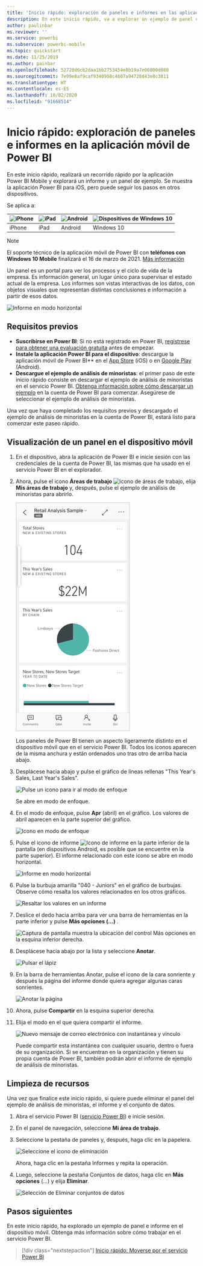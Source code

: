 ```yaml
---
title: 'Inicio rápido: exploración de paneles e informes en las aplicaciones móviles'
description: En este inicio rápido, va a explorar un ejemplo de panel e informe en las aplicaciones móviles de Power BI.
author: paulinbar
ms.reviewer: ''
ms.service: powerbi
ms.subservice: powerbi-mobile
ms.topic: quickstart
ms.date: 11/25/2019
ms.author: painbar
ms.openlocfilehash: 52728d6cb2daa1bb2753454e8b19a7e06800d080
ms.sourcegitcommit: 7e99e8af9caf9340958c4607a94728d43e8c3811
ms.translationtype: HT
ms.contentlocale: es-ES
ms.lasthandoff: 10/02/2020
ms.locfileid: "91668514"
---
```

# <a name="quickstart-explore-dashboards-and-reports-in-the-power-bi-mobile-apps"></a>Inicio rápido: exploración de paneles e informes en la aplicación móvil de Power BI
En este inicio rápido, realizará un recorrido rápido por la aplicación Power BI Mobile y explorará un informe y un panel de ejemplo. Se muestra la aplicación Power BI para iOS, pero puede seguir los pasos en otros dispositivos.

Se aplica a:

| ![iPhone](./media/mobile-apps-quickstart-view-dashboard-report/iphone-logo-30-px.png) | ![iPad](./media/mobile-apps-quickstart-view-dashboard-report/ipad-logo-30-px.png) | ![Android](./media/mobile-apps-quickstart-view-dashboard-report/android-logo-30-px.png) | ![Dispositivos de Windows 10](./media/mobile-apps-quickstart-view-dashboard-report/win-10-logo-30-px.png) |
|:--- |:--- |:--- |:--- |
| iPhone | iPad | Android | Windows 10 |

>[!NOTE]
>El soporte técnico de la aplicación móvil de Power BI con **teléfonos con Windows 10 Mobile** finalizará el 16 de marzo de 2021. [Más información](/legal/powerbi/powerbi-mobile/power-bi-mobile-app-end-of-support-for-windows-phones)

Un panel es un portal para ver los procesos y el ciclo de vida de la empresa. Es información general, un lugar único para supervisar el estado actual de la empresa. Los informes son vistas interactivas de los datos, con objetos visuales que representan distintas conclusiones e información a partir de esos datos. 

![Informe en modo horizontal](././media/mobile-apps-quickstart-view-dashboard-report/power-bi-android-quickstart-report.png)

## <a name="prerequisites"></a>Requisitos previos

* **Suscribirse en Power BI**: Si no está registrado en Power BI, [regístrese para obtener una evaluación gratuita](https://app.powerbi.com/signupredirect?pbi_source=web) antes de empezar.
* **Instale la aplicación Power BI para el dispositivo**: descargue la aplicación móvil de Power BI** en el [App Store](https://apps.apple.com/app/microsoft-power-bi/id929738808) (iOS) o en [Google Play](https://play.google.com/store/apps/details?id=com.microsoft.powerbim&amp;amp;clcid=0x409) (Android).
* **Descargue el ejemplo de análisis de minoristas**: el primer paso de este inicio rápido consiste en descargar el ejemplo de análisis de minoristas en el servicio Power BI. [Obtenga información sobre cómo descargar un ejemplo](./mobile-apps-download-samples.md) en la cuenta de Power BI para comenzar. Asegúrese de seleccionar el ejemplo de análisis de minoristas.

Una vez que haya completado los requisitos previos y descargado el ejemplo de análisis de minoristas en la cuenta de Power BI, estará listo para comenzar este paseo rápido.

## <a name="view-a-dashboard-on-your-mobile-device"></a>Visualización de un panel en el dispositivo móvil
1. En el dispositivo, abra la aplicación de Power BI e inicie sesión con las credenciales de la cuenta de Power BI, las mismas que ha usado en el servicio Power BI en el explorador.
 
1. Ahora, pulse el icono **Áreas de trabajo** ![icono de áreas de trabajo](./media/mobile-apps-quickstart-view-dashboard-report/power-bi-iphone-workspaces-button.png), elija **Mis áreas de trabajo** y, después, pulse el ejemplo de análisis de minoristas para abrirlo.

    ![Paneles en Mi área de trabajo](./media/mobile-apps-quickstart-view-dashboard-report/power-bi-android-quickstart-dashboard.png)
   
    Los paneles de Power BI tienen un aspecto ligeramente distinto en el dispositivo móvil que en el servicio Power BI. Todos los iconos aparecen de la misma anchura y están ordenados uno tras otro de arriba hacia abajo.

6. Desplácese hacia abajo y pulse el gráfico de líneas rellenas "This Year's Sales, Last Year's Sales".

    ![Pulse un icono para ir al modo de enfoque](./media/mobile-apps-quickstart-view-dashboard-report/power-bi-android-quickstart-tap-tile-fave.png)

    Se abre en modo de enfoque.

7. En el modo de enfoque, pulse **Apr** (abril) en el gráfico. Los valores de abril aparecen en la parte superior del gráfico.

    ![Icono en modo de enfoque](./media/mobile-apps-quickstart-view-dashboard-report/power-bi-android-quickstart-tile-focus.png)

8. Pulse el icono de informe ![Icono de informe](./media/mobile-apps-quickstart-view-dashboard-report/power-bi-android-quickstart-report-icon.png) en la parte inferior de la pantalla (en dispositivos Android, es posible que se encuentre en la parte superior). El informe relacionado con este icono se abre en modo horizontal.

    ![Informe en modo horizontal](././media/mobile-apps-quickstart-view-dashboard-report/power-bi-android-quickstart-report.png)

9. Pulse la burbuja amarilla "040 - Juniors" en el gráfico de burbujas. Observe cómo resalta los valores relacionados en los otros gráficos. 

    ![Resaltar los valores en un informe](./media/mobile-apps-quickstart-view-dashboard-report/power-bi-android-quickstart-cross-highlight.png)

10. Deslice el dedo hacia arriba para ver una barra de herramientas en la parte inferior y pulse **Más opciones (...)** .

    ![Captura de pantalla muestra la ubicación del control Más opciones en la esquina inferior derecha.](./media/mobile-apps-quickstart-view-dashboard-report/power-bi-android-quickstart-tap-pencil.png)


11. Desplácese hacia abajo por la lista y seleccione **Anotar**.

    ![Pulsar el lápiz](./media/mobile-apps-quickstart-view-dashboard-report/power-bi-android-quickstart-tap-pencil2.png)

12. En la barra de herramientas Anotar, pulse el icono de la cara sonriente y después la página del informe donde quiera agregar algunas caras sonrientes.
 
    ![Anotar la página](./media/mobile-apps-quickstart-view-dashboard-report/power-bi-android-quickstart-annotate.png)

13. Ahora, pulse **Compartir** en la esquina superior derecha.

14. Elija el modo en el que quiera compartir el informe.  

    ![Nuevo mensaje de correo electrónico con instantánea y vínculo](./media/mobile-apps-quickstart-view-dashboard-report/power-bi-android-quickstart-send-snapshot.png)

    Puede compartir esta instantánea con cualquier usuario, dentro o fuera de su organización. Si se encuentran en la organización y tienen su propia cuenta de Power BI, también podrán abrir el informe de ejemplo de análisis de minoristas.

## <a name="clean-up-resources"></a>Limpieza de recursos

Una vez que finalice este inicio rápido, si quiere puede eliminar el panel del ejemplo de análisis de minoristas, el informe y el conjunto de datos.

1. Abra el servicio Power BI ([servicio Power BI](https://app.powerbi.com)) e inicie sesión.

2. En el panel de navegación, seleccione **Mi área de trabajo**.

3. Seleccione la pestaña de paneles y, después, haga clic en la papelera.

    ![Seleccione el icono de eliminación](./media/mobile-apps-quickstart-view-dashboard-report/power-bi-android-quickstart-delete-retail.png)

    Ahora, haga clic en la pestaña Informes y repita la operación.

4. Luego, seleccione la pestaña Conjuntos de datos, haga clic en **Más opciones** (...) y elija **Eliminar**. 


    ![Selección de Eliminar conjuntos de datos](./media/mobile-apps-quickstart-view-dashboard-report/power-bi-android-quickstart-delete-retail-datasets.png)

## <a name="next-steps"></a>Pasos siguientes

En este inicio rápido, ha explorado un ejemplo de panel e informe en el dispositivo móvil. Obtenga más información sobre cómo trabajar en el servicio Power BI. 

> [!div class="nextstepaction"]
> [Inicio rápido: Moverse por el servicio Power BI](../end-user-experience.md)
